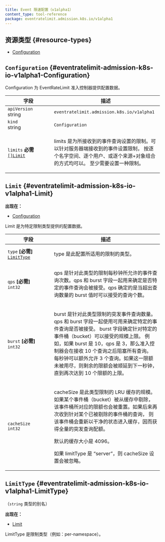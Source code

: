 ```yaml
---
title: Event 限速配置（v1alpha1）
content_type: tool-reference
package: eventratelimit.admission.k8s.io/v1alpha1
---
```

<!--
title: Event Rate Limit Configuration (v1alpha1)
content_type: tool-reference
package: eventratelimit.admission.k8s.io/v1alpha1
-->

<!--
## Resource Types
-->
## 资源类型  {#resource-types}

- [Configuration](#eventratelimit-admission-k8s-io-v1alpha1-Configuration)

## `Configuration`     {#eventratelimit-admission-k8s-io-v1alpha1-Configuration}

<p>
<!--
Configuration provides configuration for the EventRateLimit admission
controller.
-->
Configuration 为 EventRateLimit 准入控制器提供配置数据。
</p>

<table class="table">
<thead><tr><th width="30%"><!--Field-->字段</th><th><!--Description-->描述</th></tr></thead>
<tbody>

<tr><td><code>apiVersion</code><br/>string</td><td><code>eventratelimit.admission.k8s.io/v1alpha1</code></td></tr>
<tr><td><code>kind</code><br/>string</td><td><code>Configuration</code></td></tr>

<tr><td><code>limits</code> <B><!--[Required]-->必需</B><br/>
<a href="#eventratelimit-admission-k8s-io-v1alpha1-Limit"><code>[]Limit</code></a>
</td>
<td>
  <p>
  <!--
  limits are the limits to place on event queries received.
Limits can be placed on events received server-wide, per namespace,
per user, and per source+object.
At least one limit is required.
  -->
  limits 是为所接收到的事件查询设置的限制。可以针对服务器端接收到的事件设置限制，
按逐个名字空间、逐个用户、或逐个来源+对象组合的方式均可以。
至少需要设置一种限制。
  </p>
</td>
</tr>
</tbody>
</table>

## `Limit`     {#eventratelimit-admission-k8s-io-v1alpha1-Limit}

<!--
**Appears in:**
-->
**出现在：**

- [Configuration](#eventratelimit-admission-k8s-io-v1alpha1-Configuration)

<p>
<!--
Limit is the configuration for a particular limit type
-->
Limit 是为特定限制类型提供的配置数据。
</p>

<table class="table">
<thead><tr><th width="30%"><!--Field-->字段</th><th><!--Description-->描述</th></tr></thead>
<tbody>

<tr><td><code>type</code> <B><!--[Required]-->[必需]</B><br/>
<a href="#eventratelimit-admission-k8s-io-v1alpha1-LimitType"><code>LimitType</code></a>
</td>
<td>
  <p>
  <!--
  type is the type of limit to which this configuration applies</p>
  -->
  type 是此配置所适用的限制的类型。
  </p>
</td>
</tr>
<tr><td><code>qps</code> <B><!--[Required]-->[必需]</B><br/>
<code>int32</code>
</td>
<td>
  <p>
  <!--
   qps is the number of event queries per second that are allowed for this
type of limit. The qps and burst fields are used together to determine if
a particular event query is accepted. The qps determines how many queries
are accepted once the burst amount of queries has been exhausted.</p>
  -->
  qps 是针对此类型的限制每秒钟所允许的事件查询次数。qps 和 burst
字段一起用来确定是否特定的事件查询会被接受。qps 确定的是当超出查询数量的
burst 值时可以接受的查询个数。
  </p>
</td>
</tr>
<tr><td><code>burst</code> <B><!--[Required]-->[必需]</B><br/>
<code>int32</code>
</td>
<td>
  <p>
  <!--
  burst is the burst number of event queries that are allowed for this type
of limit. The qps and burst fields are used together to determine if a
particular event query is accepted. The burst determines the maximum size
of the allowance granted for a particular bucket. For example, if the burst
is 10 and the qps is 3, then the admission control will accept 10 queries
before blocking any queries. Every second, 3 more queries will be allowed.
If some of that allowance is not used, then it will roll over to the next
second, until the maximum allowance of 10 is reached.
  -->
  burst 是针对此类型限制的突发事件查询数量。qps 和 burst 字段一起使用可用来确定特定的事件查询是否被接受。
burst 字段确定针对特定的事件桶（bucket）可以接受的规模上限。
例如，如果 burst 是 10，qps 是 3，那么准入控制器会在接收 10 个查询之后阻塞所有查询。
每秒钟可以额外允许 3 个查询。如果这一限额未被用尽，则剩余的限额会被顺延到下一秒钟，
直到再次达到 10 个限额的上限。
  </p>
</td>
</tr>
<tr><td><code>cacheSize</code><br/>
<code>int32</code>
</td>
<td>
  <p>
  <!--
  cacheSize is the size of the LRU cache for this type of limit. If a bucket
is evicted from the cache, then the allowance for that bucket is reset. If
more queries are later received for an evicted bucket, then that bucket
will re-enter the cache with a clean slate, giving that bucket a full
allowance of burst queries.
  -->
  cacheSize 是此类型限制的 LRU 缓存的规模。如果某个事件桶（bucket）被从缓存中剔除，
该事件桶所对应的限额也会被重置。如果后来再次收到针对某个已被剔除的事件桶的查询，
则该事件桶会重新以干净的状态进入缓存，因而获得全量的突发查询配额。
  </p>
  <p>
  <!--
  The default cache size is 4096.
  -->
  默认的缓存大小是 4096。
  </p>
  <p>
  <!--
  If limitType is 'server', then cacheSize is ignored.
  -->
  如果 limitType 是 “server”，则 cacheSize 设置会被忽略。
  </p>
</td>
</tr>
</tbody>
</table>

## `LimitType`     {#eventratelimit-admission-k8s-io-v1alpha1-LimitType}

<!--
(Alias of `string`)

**Appears in:**
-->
（`string` 类型的别名）

**出现在：**

- [Limit](#eventratelimit-admission-k8s-io-v1alpha1-Limit)

<p>
<!--
<p>LimitType is the type of the limit (e.g., per-namespace)</p>
-->
LimitType 是限制类型（例如：per-namespace）。
</p>
